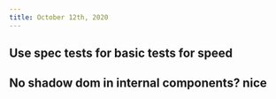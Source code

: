 ```yaml
---
title: October 12th, 2020
---
```


## Use spec tests for basic tests for speed

## No shadow dom in internal components? nice

## 
